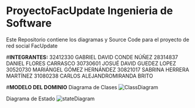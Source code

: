 # ProyectoFacUpdate Ingenieria de Software
Este Repositorio contiene los diagramas y Source Code para el proyecto de red social FacUpdate

#**INTEGRANTES:**
32412330	GABRIEL DAVID CONDE NÚÑEZ
28314837	DANIEL FLORES CARRASCO
30730601	JOSUÉ DAVID	GUEDEZ LOPEZ
30520730	MARIÁNGEL GÓMEZ HERNÁNDEZ 
30821017	SABRINA HERRERA MARTÍNEZ
31080238	CARLOS ALEJANDROMIRANDA BRITO

#**MODELO DEL DOMINIO**
  Diagrama de Clases
![ClassDiagram](https://github.com/user-attachments/assets/cb3fd6c8-1ac7-4b96-801a-cb6541f0c964)

  Diagrama de Estado
![stateDiagram](https://github.com/user-attachments/assets/fb7b83cb-ff18-415c-8f97-052d4cccb179)
